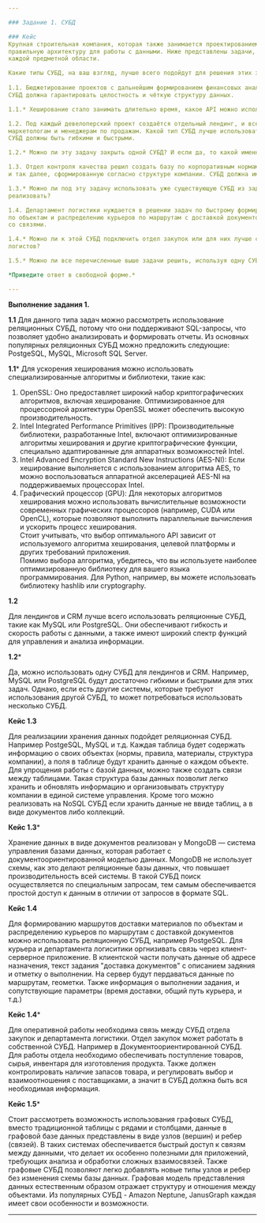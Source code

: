 ```yaml
---

### Задание 1. СУБД

### Кейс
Крупная строительная компания, которая также занимается проектированием и девелопментом, решила создать 
правильную архитектуру для работы с данными. Ниже представлены задачи, которые необходимо решить для
каждой предметной области. 

Какие типы СУБД, на ваш взгляд, лучше всего подойдут для решения этих задач и почему? 
 
1.1. Бюджетирование проектов с дальнейшим формированием финансовых аналитических отчётов и прогнозирования рисков.
СУБД должна гарантировать целостность и чёткую структуру данных.

1.1.* Хеширование стало занимать длительно время, какое API можно использовать для ускорения работы? 

1.2. Под каждый девелоперский проект создаётся отдельный лендинг, и все данные по лидам стекаются в CRM к 
маркетологам и менеджерам по продажам. Какой тип СУБД лучше использовать для лендингов и для CRM? 
СУБД должны быть гибкими и быстрыми.

1.2.* Можно ли эту задачу закрыть одной СУБД? И если да, то какой именно СУБД и какой реализацией?

1.3. Отдел контроля качества решил создать базу по корпоративным нормам и правилам, обучающему материалу 
и так далее, сформированную согласно структуре компании. СУБД должна иметь простую и понятную структуру.

1.3.* Можно ли под эту задачу использовать уже существующую СУБД из задач выше и если да, то как лучше это 
реализовать?

1.4. Департамент логистики нуждается в решении задач по быстрому формированию маршрутов доставки материалов 
по объектам и распределению курьеров по маршрутам с доставкой документов. СУБД должна уметь быстро работать
со связями.

1.4.* Можно ли к этой СУБД подключить отдел закупок или для них лучше сформировать свою СУБД в связке с СУБД 
логистов?

1.5.* Можно ли все перечисленные выше задачи решить, используя одну СУБД? Если да, то какую именно?

*Приведите ответ в свободной форме.*

---
```


**Выполнение задания 1.**

**1.1**  Для данного типа задач можно рассмотреть использование реляционных СУБД, потому что они поддерживают SQL-запросы, что позволяет удобно анализировать и формировать отчеты. 
 Из основных популярных реляционных СУБД можно предложить следующие: PostgeSQL, MySQL, Microsoft SQL Server.
 
 
**1.1*** Для ускорения хеширования можно использовать специализированные алгоритмы и библиотеки, такие как:
1. OpenSSL: Оно предоставляет широкий набор криптографических алгоритмов, включая хеширование. Оптимизированное для процессорной архитектуры OpenSSL может обеспечить высокую производительность.  
2. Intel Integrated Performance Primitives (IPP): Производительные библиотеки, разработанные Intel, включают оптимизированные алгоритмы хеширования и другие криптографические функции, специально адаптированные для аппаратных возможностей Intel.  
3. Intel Advanced Encryption Standard New Instructions (AES-NI): Если хеширование выполняется с использованием алгоритма AES, то можно воспользоваться аппаратной акселерацией AES-NI на поддерживаемых процессорах Intel.  
4. Графический процессор (GPU): Для некоторых алгоритмов хеширования можно использовать вычислительные возможности современных графических процессоров (например, CUDA или OpenCL), которые позволяют выполнить параллельные вычисления и ускорить процесс хеширования.    
Стоит учитывать, что выбор оптимального API зависит от используемого алгоритма хеширования, целевой платформы и других требований приложения.  
Помимо выбора алгоритма, убедитесь, что вы используете наиболее оптимизированную библиотеку для вашего языка программирования. Для Python, например, вы можете использовать библиотеку hashlib или cryptography.  
 
**1.2**

Для лендингов и CRM лучше всего использовать реляционные СУБД, такие как MySQL или PostgreSQL. Они обеспечивают гибкость и скорость работы с данными, а также имеют широкий спектр функций для управления и анализа информации.

**1.2***

Да, можно использовать одну СУБД для лендингов и CRM. Например, MySQL или PostgreSQL будут достаточно гибкими и быстрыми для этих задач. Однако, если есть другие системы, которые требуют использования другой СУБД, то может потребоваться использовать несколько СУБД.

**Кейс 1.3**

Для реализациии хранения данных подойдет реляционная СУБД. Например PostgeSQL, MySQL и т.д. Каждая таблица будет содержать информацию о своих объектах (нормы, правила, материалы, структура компании), а поля в таблице будут хранить данные о каждом объекте. Для упрощения работы с базой данных, можно также создать связи между таблицами. Такая структура базы данных позволит легко хранить и обновлять информацию и  организовывать структуру компании в единой системе управления. Кроме того можно реализовать на NoSQL СУБД если хранить данные не ввиде таблиц, а  в виде документов либо коллекций. 

**Кейс 1.3***

Хранение данных в виде документов реализован у MongoDB — система управления базами данных, которая работает с документоориентированной моделью данных. MongoDB не использует схемы, как это делают реляционные базы данных, что повышает производительность всей системы. В такой СУБД  поиск осуществляется по специальным запросам, тем самым обеспечивается простой доступ к данным в отличии от запросов в формате SQL.



**Кейс 1.4**

Для формированию маршрутов доставки материалов по объектам и распределению курьеров по маршрутам с доставкой документов можно использовать реляционную СУБД, например PostgeSQL. Для курьера и департамента логиситики оргнизивать связь через клиент-серверное приложение. В клиентской части получать данные об адресе назначения, текст задания "доставка документов" с описанием задяния и отметку о выполнении. На сервер будут пердаваться данные по маршрутам, геометки. Также информация о выполнении задания, и сопутствующие параметры (время доставки, общий путь курьера, и т.д.)

**Кейс 1.4***

Для оперативной работы необходима связь между СУБД отдела закупок и департамента логистики. Отдел закупок может работать в собственной СУБД.  Например в Документоориентированной СУБД. 
Для работы отдела необходимо обеспечивать поступление товаров, сырья, инвентаря для изготовления продукта. Также должен контролировать наличие запасов товара, и регулировать выбор и взаимоотношения с поставщиками, а значит в СУБД должна быть вся необходимая информация. 

**Кейс 1.5***

Стоит рассмотреть возможность использования графовых СУБД, вместо традиционной таблицы с рядами и столбцами, данные в графовой базе данных представлены в виде узлов (вершин) и ребер (связей). В таких системах   обеспечивается быстрый доступ к связям между данными, что делает их особенно полезными для приложений, требующих анализа и обработки сложных взаимосвязей. Также графовые СУБД позволяют легко добавлять новые типы узлов и ребер без изменения схемы базы данных. Графовая модель представления данных естественным образом отражает структуру и отношения между объектами. Из популярных СУБД - Amazon Neptune, JanusGraph каждая имеет свои особенности и возможности.



---
